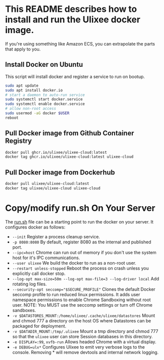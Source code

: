 # This README describes how to install and run the Ulixee docker image.

If you're using something like Amazon ECS, you can extrapolate the parts that apply to you.

## Install Docker on Ubuntu

This script will install docker and register a service to run on bootup.
```bash
sudo apt update
sudo apt install docker.io
# start a daemon to auto-run service
sudo systemctl start docker.service
sudo systemctl enable docker.service
# allow non-root access
sudo usermod -aG docker $USER
reboot
```

## Pull Docker image from Github Container Registry
```bash
docker pull ghcr.io/ulixee/ulixee-cloud:latest
docker tag ghcr.io/ulixee/ulixee-cloud:latest ulixee-cloud
```

## Pull Docker image from Dockerhub
```bash
docker pull ulixee/ulixee-cloud:latest
docker tag ulixee/ulixee-cloud ulixee-cloud
```

# Copy/modify run.sh On Your Server
The [run.sh](./run.sh) file can be a starting point to run the docker on your server. It configures docker as follows:
* `--init` Register a process cleanup service.
* `-p 8080:8080` By default, register 8080 as the internal and published port.
* `--ipc=host` Chrome can run out of memory if you don't use the system host for it's IPC communications.
* `--user ulixee` We build the docker to run as a non-root user.
* `--restart unless-stopped` Reboot the process on crash unless you explicitly call docker stop.
* `--log-opt max-size=50m --log-opt max-file=3 --log-driver local` Add rotating log files.
* `--security-opt seccomp="$SECURE_PROFILE"` Clones the default Docker seccomp profile to run reduced linux permissions. It adds user namespace permissions to enable Chrome Sandboxing without root user. NOTE: You MUST use the seccomp settings or turn off Chrome sandboxes.
* `-v $DATASTORES_MOUNT:/home/ulixee/.cache/ulixee/datastores` Mount and chmod 777 a directory on the host OS where Datastores can be packaged for deployment.
* `-v $DATADIR_MOUNT:/tmp/.ulixee` Mount a tmp directory and chmod 777 so that the `ulixee` user can store Session databases in this directory.
* `-e DISPLAY=:99`, `xvfb-run` Allows headed Chrome with a virtual display.
* `-e DEBUG=ulx*` Configures Ulixee to emit very verbose logs to the console. Removing * will remove devtools and internal network logging.
